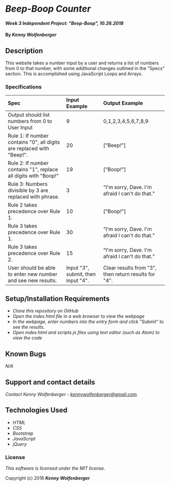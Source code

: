 # _Beep-Boop Counter_

#### _Week 3 Independent Project: "Beep-Boop", 10.26.2018_

#### By _**Kenny Wolfenberger**_

## Description

This website takes a number input by a user and returns a list of numbers from 0 to that number, with some additional changes outlined in the "Specs" section. This is accomplished using JavaScript Loops and Arrays.

### Specifications
| Spec | Input Example | Output Example |
| :-------------     | :------------- | :------------- |
| Output should list numbers from 0 to User Input | 9 | 0,1,2,3,4,5,6,7,8,9 |
| Rule 1: If number contains "0", all digits are replaced with "Beep!". | 20 | ["Beep!"] |
| Rule 2: If number contains "1", replace all digits with "Boop!"| 19 | ["Boop!"] |
| Rule 3: Numbers divisible by 3 are replaced with phrase.  | 3 | "I'm sorry, Dave. I'm afraid I can't do that." |
| Rule 2 takes precedence over Rule 1.| 10 | ["Boop!"] |
| Rule 3 takes precedence over Rule 1.| 30 | "I'm sorry, Dave. I'm afraid I can't do that." |
| Rule 3 takes precedence over Rule 2.| 15 | "I'm sorry, Dave. I'm afraid I can't do that." |
| User should be able to enter new number and see new results.| Input "3", submit, then input "4". | Clear results from "3", then return results for "4". |



## Setup/Installation Requirements

* _Clone this repository on GitHub_
* _Open the index.html file in a web browser to view the webpage_
* _In the webpage, enter numbers into the entry form and click "Submit" to see the results._
* _Open index.html and scripts.js files using text editor (such as Atom) to view the code_

## Known Bugs

_N/A_

## Support and contact details

_Contact Kenny Wolfenberger - kennywolfenberger@gmail.com._

## Technologies Used

* _HTML_
* _CSS_
* _Bootstrap_
* _JavaScript_
* _jQuery_

### License

*This software is licensed under the MIT license.*

Copyright (c) 2018 **_Kenny Wolfenberger_**
